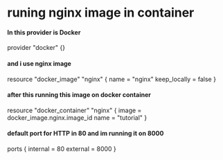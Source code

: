 # runing nginx image in container 
<h4> In this provider is Docker </h4>
 provider "docker" {}

<h4>and i use nginx image </h4>

resource "docker_image" "nginx" {
  name         = "nginx"
  keep_locally = false
}

 <h4> after this running this image on docker container </h4>

resource "docker_container" "nginx" {
  image = docker_image.nginx.image_id
  name  = "tutorial"
}

<h4>default port for HTTP in 80 and im running it on 8000 </h4>
ports {
    internal = 80
    external = 8000
  }
  
  
